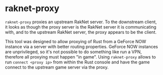 # raknet-proxy

`raknet-proxy` proxies an upstream RakNet server. To the downstream client, it looks as though the proxy server is the RakNet server it is communicating with, and to the upstream RakNet server, the proxy appears to be the client.

This tool was designed to allow proxying of Rust from a GeForce NOW instance via a server with better routing properties. GeForce NOW instances are unprivileged, so it's not possible to do something like run a VPN, therefore all proxying must happen "in game". Using `raknet-proxy` allows to run `connect <proxy ip>` from within the Rust console and have the game connect to the upstream game server via the proxy.
